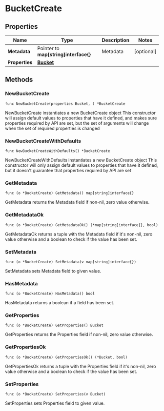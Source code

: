 # BucketCreate

## Properties

|Name | Type | Description | Notes|
|------------ | ------------- | ------------- | -------------|
|**Metadata** | Pointer to **map[string]interface{}** | Metadata | [optional] |
|**Properties** | [**Bucket**](Bucket.md) |  | |

## Methods

### NewBucketCreate

`func NewBucketCreate(properties Bucket, ) *BucketCreate`

NewBucketCreate instantiates a new BucketCreate object
This constructor will assign default values to properties that have it defined,
and makes sure properties required by API are set, but the set of arguments
will change when the set of required properties is changed

### NewBucketCreateWithDefaults

`func NewBucketCreateWithDefaults() *BucketCreate`

NewBucketCreateWithDefaults instantiates a new BucketCreate object
This constructor will only assign default values to properties that have it defined,
but it doesn't guarantee that properties required by API are set

### GetMetadata

`func (o *BucketCreate) GetMetadata() map[string]interface{}`

GetMetadata returns the Metadata field if non-nil, zero value otherwise.

### GetMetadataOk

`func (o *BucketCreate) GetMetadataOk() (*map[string]interface{}, bool)`

GetMetadataOk returns a tuple with the Metadata field if it's non-nil, zero value otherwise
and a boolean to check if the value has been set.

### SetMetadata

`func (o *BucketCreate) SetMetadata(v map[string]interface{})`

SetMetadata sets Metadata field to given value.

### HasMetadata

`func (o *BucketCreate) HasMetadata() bool`

HasMetadata returns a boolean if a field has been set.

### GetProperties

`func (o *BucketCreate) GetProperties() Bucket`

GetProperties returns the Properties field if non-nil, zero value otherwise.

### GetPropertiesOk

`func (o *BucketCreate) GetPropertiesOk() (*Bucket, bool)`

GetPropertiesOk returns a tuple with the Properties field if it's non-nil, zero value otherwise
and a boolean to check if the value has been set.

### SetProperties

`func (o *BucketCreate) SetProperties(v Bucket)`

SetProperties sets Properties field to given value.



